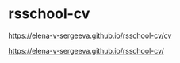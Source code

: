 # rsschool-cv
https://elena-v-sergeeva.github.io/rsschool-cv/cv

https://elena-v-sergeeva.github.io/rsschool-cv/
